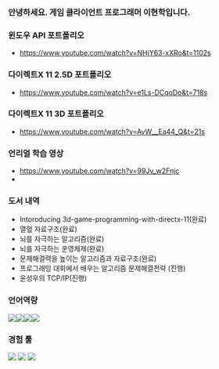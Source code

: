 ### 안녕하세요. 게임 클라이언트 프로그래머 이현학입니다.

### 윈도우 API 포트폴리오
- https://www.youtube.com/watch?v=NHjY63-xXRo&t=1102s
### 다이렉트X 11 2.5D 포트폴리오
- https://www.youtube.com/watch?v=e1Ls-DCqoDo&t=718s
### 다이렉트X 11 3D 포트폴리오
- https://www.youtube.com/watch?v=AvW__Ea44_Q&t=21s
### 언리얼 학습 영상
- https://www.youtube.com/watch?v=99Jv_w2Fnjc
- 
### 도서 내역
- Intoroducing 3d-game-programming-with-directx-11(완료) 
- 열혈 자료구조(완료)
- 뇌를 자극하는 알고리즘(완료) 
- 뇌를 자극하는 운영체제(완료)
- 문제해결력을 높이는 알고리즘과 자료구조(완료)
- 프로그래밍 대회에서 배우는 알고리즘 문제해결전략 (진행)
- 윤성우의 TCP/IP(진행)

### 언어역량
<img src="https://img.shields.io/badge/C-A8B9CC?style=for-the-badge&logo=C&logoColor=white"><img src="https://img.shields.io/badge/C++-00599C?style=for-the-badge&logo=C++&logoColor=white"><img src="https://img.shields.io/badge/.NET-512BD4?style=for-the-badge&logo=.NET&logoColor=white"><img src="https://img.shields.io/badge/SQLite-003B57?style=for-the-badge&logo=SQLite&logoColor=white">
### 경험 툴
<img src="https://img.shields.io/badge/Git-F05032style=flat&logo=Git&logoColor=white"> <img src="https://img.shields.io/badge/SVN-F05032style=flat&logo=SVN&logoColor=white"> <img src="https://img.shields.io/badge/QT-41CD52=flat&logo=QT&logoColor=white"/>

